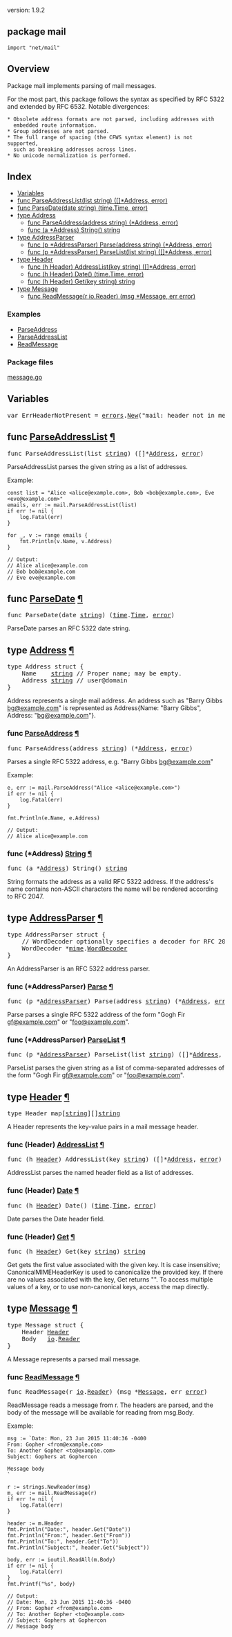 version: 1.9.2
## package mail

  `import "net/mail"`

## Overview

Package mail implements parsing of mail messages.

For the most part, this package follows the syntax as specified by RFC 5322 and
extended by RFC 6532. Notable divergences:

    * Obsolete address formats are not parsed, including addresses with
      embedded route information.
    * Group addresses are not parsed.
    * The full range of spacing (the CFWS syntax element) is not supported,
      such as breaking addresses across lines.
    * No unicode normalization is performed.

## Index

- [Variables](#pkg-variables)
- [func ParseAddressList(list string) ([]*Address, error)](#ParseAddressList)
- [func ParseDate(date string) (time.Time, error)](#ParseDate)
- [type Address](#Address)
  - [func ParseAddress(address string) (*Address, error)](#ParseAddress)
  - [func (a *Address) String() string](#Address.String)
- [type AddressParser](#AddressParser)
  - [func (p *AddressParser) Parse(address string) (*Address, error)](#AddressParser.Parse)
  - [func (p *AddressParser) ParseList(list string) ([]*Address, error)](#AddressParser.ParseList)
- [type Header](#Header)
  - [func (h Header) AddressList(key string) ([]*Address, error)](#Header.AddressList)
  - [func (h Header) Date() (time.Time, error)](#Header.Date)
  - [func (h Header) Get(key string) string](#Header.Get)
- [type Message](#Message)
  - [func ReadMessage(r io.Reader) (msg *Message, err error)](#ReadMessage)

### Examples

- [ParseAddress](#example_ParseAddress)
- [ParseAddressList](#example_ParseAddressList)
- [ReadMessage](#example_ReadMessage)

### Package files
 [message.go](//github.com/golang/go/blob/2ea7d3461bb41d0ae12b56ee52d43314bcdb97f9/src/net/mail/message.go)

<h2 id="pkg-variables">Variables</h2>

<pre>var <span id="ErrHeaderNotPresent">ErrHeaderNotPresent</span> = <a href="/errors/">errors</a>.<a href="/errors/#New">New</a>(&#34;mail: header not in message&#34;)</pre>


<h2 id="ParseAddressList">func <a href="//github.com/golang/go/blob/2ea7d3461bb41d0ae12b56ee52d43314bcdb97f9/src/net/mail/message.go#L143">ParseAddressList</a>
    <a href="#ParseAddressList">¶</a></h2>
<pre>func ParseAddressList(list <a href="/builtin/#string">string</a>) ([]*<a href="#Address">Address</a>, <a href="/builtin/#error">error</a>)</pre>

ParseAddressList parses the given string as a list of addresses.

<a id="example_ParseAddressList"></a>
Example:

    const list = "Alice <alice@example.com>, Bob <bob@example.com>, Eve <eve@example.com>"
    emails, err := mail.ParseAddressList(list)
    if err != nil {
        log.Fatal(err)
    }

    for _, v := range emails {
        fmt.Println(v.Name, v.Address)
    }

    // Output:
    // Alice alice@example.com
    // Bob bob@example.com
    // Eve eve@example.com

<h2 id="ParseDate">func <a href="//github.com/golang/go/blob/2ea7d3461bb41d0ae12b56ee52d43314bcdb97f9/src/net/mail/message.go#L86">ParseDate</a>
    <a href="#ParseDate">¶</a></h2>
<pre>func ParseDate(date <a href="/builtin/#string">string</a>) (<a href="/time/">time</a>.<a href="/time/#Time">Time</a>, <a href="/builtin/#error">error</a>)</pre>

ParseDate parses an RFC 5322 date string.

<h2 id="Address">type <a href="//github.com/golang/go/blob/2ea7d3461bb41d0ae12b56ee52d43314bcdb97f9/src/net/mail/message.go#L132">Address</a>
    <a href="#Address">¶</a></h2>
<pre>type Address struct {
<span id="Address.Name"></span>    Name    <a href="/builtin/#string">string</a> <span class="comment">// Proper name; may be empty.</span>
<span id="Address.Address"></span>    Address <a href="/builtin/#string">string</a> <span class="comment">// user@domain</span>
}</pre>

Address represents a single mail address. An address such as "Barry Gibbs
<bg@example.com>" is represented as Address{Name: "Barry Gibbs", Address:
"bg@example.com"}.

<h3 id="ParseAddress">func <a href="//github.com/golang/go/blob/2ea7d3461bb41d0ae12b56ee52d43314bcdb97f9/src/net/mail/message.go#L138">ParseAddress</a>
    <a href="#ParseAddress">¶</a></h3>
<pre>func ParseAddress(address <a href="/builtin/#string">string</a>) (*<a href="#Address">Address</a>, <a href="/builtin/#error">error</a>)</pre>

Parses a single RFC 5322 address, e.g. "Barry Gibbs <bg@example.com>"

<a id="example_ParseAddress"></a>
Example:

    e, err := mail.ParseAddress("Alice <alice@example.com>")
    if err != nil {
        log.Fatal(err)
    }

    fmt.Println(e.Name, e.Address)

    // Output:
    // Alice alice@example.com

<h3 id="Address.String">func (*Address) <a href="//github.com/golang/go/blob/2ea7d3461bb41d0ae12b56ee52d43314bcdb97f9/src/net/mail/message.go#L168">String</a>
    <a href="#Address.String">¶</a></h3>
<pre>func (a *<a href="#Address">Address</a>) String() <a href="/builtin/#string">string</a></pre>

String formats the address as a valid RFC 5322 address. If the address's name
contains non-ASCII characters the name will be rendered according to RFC 2047.

<h2 id="AddressParser">type <a href="//github.com/golang/go/blob/2ea7d3461bb41d0ae12b56ee52d43314bcdb97f9/src/net/mail/message.go#L148">AddressParser</a>
    <a href="#AddressParser">¶</a></h2>
<pre>type AddressParser struct {
<span id="AddressParser.WordDecoder"></span>    <span class="comment">// WordDecoder optionally specifies a decoder for RFC 2047 encoded-words.</span>
    WordDecoder *<a href="/mime/">mime</a>.<a href="/mime/#WordDecoder">WordDecoder</a>
}</pre>

An AddressParser is an RFC 5322 address parser.

<h3 id="AddressParser.Parse">func (*AddressParser) <a href="//github.com/golang/go/blob/2ea7d3461bb41d0ae12b56ee52d43314bcdb97f9/src/net/mail/message.go#L155">Parse</a>
    <a href="#AddressParser.Parse">¶</a></h3>
<pre>func (p *<a href="#AddressParser">AddressParser</a>) Parse(address <a href="/builtin/#string">string</a>) (*<a href="#Address">Address</a>, <a href="/builtin/#error">error</a>)</pre>

Parse parses a single RFC 5322 address of the form "Gogh Fir <gf@example.com>"
or "foo@example.com".

<h3 id="AddressParser.ParseList">func (*AddressParser) <a href="//github.com/golang/go/blob/2ea7d3461bb41d0ae12b56ee52d43314bcdb97f9/src/net/mail/message.go#L161">ParseList</a>
    <a href="#AddressParser.ParseList">¶</a></h3>
<pre>func (p *<a href="#AddressParser">AddressParser</a>) ParseList(list <a href="/builtin/#string">string</a>) ([]*<a href="#Address">Address</a>, <a href="/builtin/#error">error</a>)</pre>

ParseList parses the given string as a list of comma-separated addresses of the
form "Gogh Fir <gf@example.com>" or "foo@example.com".

<h2 id="Header">type <a href="//github.com/golang/go/blob/2ea7d3461bb41d0ae12b56ee52d43314bcdb97f9/src/net/mail/message.go#L97">Header</a>
    <a href="#Header">¶</a></h2>
<pre>type Header map[<a href="/builtin/#string">string</a>][]<a href="/builtin/#string">string</a></pre>

A Header represents the key-value pairs in a mail message header.

<h3 id="Header.AddressList">func (Header) <a href="//github.com/golang/go/blob/2ea7d3461bb41d0ae12b56ee52d43314bcdb97f9/src/net/mail/message.go#L121">AddressList</a>
    <a href="#Header.AddressList">¶</a></h3>
<pre>func (h <a href="#Header">Header</a>) AddressList(key <a href="/builtin/#string">string</a>) ([]*<a href="#Address">Address</a>, <a href="/builtin/#error">error</a>)</pre>

AddressList parses the named header field as a list of addresses.

<h3 id="Header.Date">func (Header) <a href="//github.com/golang/go/blob/2ea7d3461bb41d0ae12b56ee52d43314bcdb97f9/src/net/mail/message.go#L112">Date</a>
    <a href="#Header.Date">¶</a></h3>
<pre>func (h <a href="#Header">Header</a>) Date() (<a href="/time/">time</a>.<a href="/time/#Time">Time</a>, <a href="/builtin/#error">error</a>)</pre>

Date parses the Date header field.

<h3 id="Header.Get">func (Header) <a href="//github.com/golang/go/blob/2ea7d3461bb41d0ae12b56ee52d43314bcdb97f9/src/net/mail/message.go#L105">Get</a>
    <a href="#Header.Get">¶</a></h3>
<pre>func (h <a href="#Header">Header</a>) Get(key <a href="/builtin/#string">string</a>) <a href="/builtin/#string">string</a></pre>

Get gets the first value associated with the given key. It is case insensitive;
CanonicalMIMEHeaderKey is used to canonicalize the provided key. If there are no
values associated with the key, Get returns "". To access multiple values of a
key, or to use non-canonical keys, access the map directly.

<h2 id="Message">type <a href="//github.com/golang/go/blob/2ea7d3461bb41d0ae12b56ee52d43314bcdb97f9/src/net/mail/message.go#L35">Message</a>
    <a href="#Message">¶</a></h2>
<pre>type Message struct {
<span id="Message.Header"></span>    Header <a href="#Header">Header</a>
<span id="Message.Body"></span>    Body   <a href="/io/">io</a>.<a href="/io/#Reader">Reader</a>
}</pre>

A Message represents a parsed mail message.

<h3 id="ReadMessage">func <a href="//github.com/golang/go/blob/2ea7d3461bb41d0ae12b56ee52d43314bcdb97f9/src/net/mail/message.go#L43">ReadMessage</a>
    <a href="#ReadMessage">¶</a></h3>
<pre>func ReadMessage(r <a href="/io/">io</a>.<a href="/io/#Reader">Reader</a>) (msg *<a href="#Message">Message</a>, err <a href="/builtin/#error">error</a>)</pre>

ReadMessage reads a message from r. The headers are parsed, and the body of the
message will be available for reading from msg.Body.

<a id="example_ReadMessage"></a>
Example:

    msg := `Date: Mon, 23 Jun 2015 11:40:36 -0400
    From: Gopher <from@example.com>
    To: Another Gopher <to@example.com>
    Subject: Gophers at Gophercon
    
    Message body
    `

    r := strings.NewReader(msg)
    m, err := mail.ReadMessage(r)
    if err != nil {
        log.Fatal(err)
    }

    header := m.Header
    fmt.Println("Date:", header.Get("Date"))
    fmt.Println("From:", header.Get("From"))
    fmt.Println("To:", header.Get("To"))
    fmt.Println("Subject:", header.Get("Subject"))

    body, err := ioutil.ReadAll(m.Body)
    if err != nil {
        log.Fatal(err)
    }
    fmt.Printf("%s", body)

    // Output:
    // Date: Mon, 23 Jun 2015 11:40:36 -0400
    // From: Gopher <from@example.com>
    // To: Another Gopher <to@example.com>
    // Subject: Gophers at Gophercon
    // Message body


